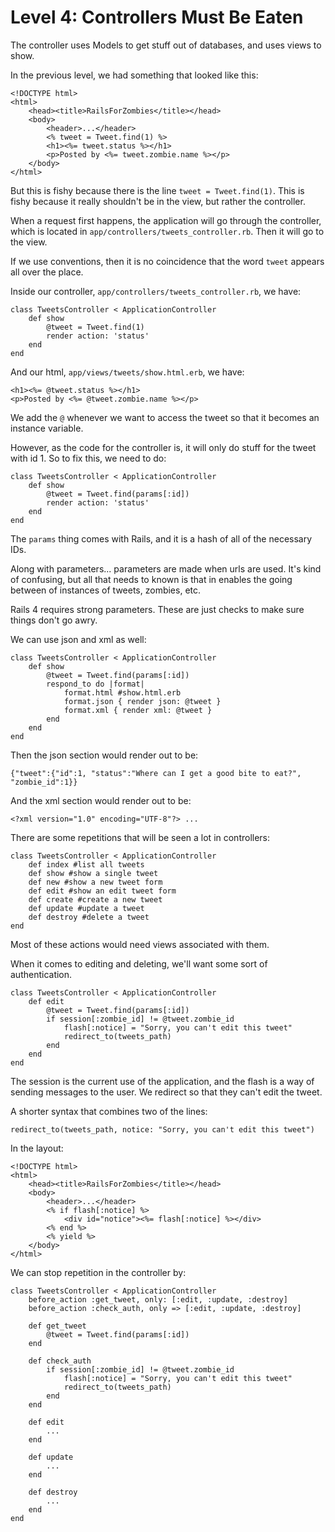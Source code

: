 # Level 4: Controllers Must Be Eaten

The controller uses Models to get stuff out of databases, and uses views to show.

In the previous level, we had something that looked like this:

```
<!DOCTYPE html>
<html>
	<head><title>RailsForZombies</title></head>
	<body>
		<header>...</header>
		<% tweet = Tweet.find(1) %>
		<h1><%= tweet.status %></h1>
		<p>Posted by <%= tweet.zombie.name %></p>
	</body>
</html>
```

But this is fishy because there is the line `tweet = Tweet.find(1)`. This is fishy because it really shouldn't be in the view, but rather the controller.

When a request first happens, the application will go through the controller, which is located in `app/controllers/tweets_controller.rb`. Then it will go to the view.

If we use conventions, then it is no coincidence that the word `tweet` appears all over the place.

Inside our controller, `app/controllers/tweets_controller.rb`, we have:

```
class TweetsController < ApplicationController
	def show
		@tweet = Tweet.find(1)
		render action: 'status'
	end
end
```

And our html, `app/views/tweets/show.html.erb`, we have:

```
<h1><%= @tweet.status %></h1>
<p>Posted by <%= @tweet.zombie.name %></p>
```

We add the `@` whenever we want to access the tweet so that it becomes an instance variable.

However, as the code for the controller is, it will only do stuff for the tweet with id 1. So to fix this, we need to do:

```
class TweetsController < ApplicationController
	def show
		@tweet = Tweet.find(params[:id])
		render action: 'status'
	end
end
```

The `params` thing comes with Rails, and it is a hash of all of the necessary IDs.

Along with parameters... parameters are made when urls are used. It's kind of confusing, but all that needs to known is that in enables the going between of instances of tweets, zombies, etc.

Rails 4 requires strong parameters. These are just checks to make sure things don't go awry.

We can use json and xml as well:

```
class TweetsController < ApplicationController
	def show
		@tweet = Tweet.find(params[:id])
		respond_to do |format|
			format.html #show.html.erb
			format.json { render json: @tweet }
			format.xml { render xml: @tweet }
		end
	end
end
```

Then the json section would render out to be:

```
{"tweet":{"id":1, "status":"Where can I get a good bite to eat?", "zombie_id":1}}
```
 And the xml section would render out to be:
```
<?xml version="1.0" encoding="UTF-8"?> ...
```

There are some repetitions that will be seen a lot in controllers:

```
class TweetsController < ApplicationController
	def index #list all tweets
	def show #show a single tweet
	def new #show a new tweet form
	def edit #show an edit tweet form
	def create #create a new tweet
	def update #update a tweet
	def destroy #delete a tweet
end
```

Most of these actions would need views associated with them.

When it comes to editing and deleting, we'll want some sort of authentication.

```
class TweetsController < ApplicationController
	def edit
		@tweet = Tweet.find(params[:id])
		if session[:zombie_id] != @tweet.zombie_id
			flash[:notice] = "Sorry, you can't edit this tweet"
			redirect_to(tweets_path)
		end
	end
end
```

The session is the current use of the application, and the flash is a way of sending messages to the user. We redirect so that they can't edit the tweet.

A shorter syntax that combines two of the lines:

```
redirect_to(tweets_path, notice: "Sorry, you can't edit this tweet")
```

In the layout:

```
<!DOCTYPE html>
<html>
	<head><title>RailsForZombies</title></head>
	<body>
		<header>...</header>
		<% if flash[:notice] %>
			<div id="notice"><%= flash[:notice] %></div>
		<% end %>
		<% yield %>
	</body>
</html>

```

We can stop repetition in the controller by:

```
class TweetsController < ApplicationController
	before_action :get_tweet, only: [:edit, :update, :destroy]
	before_action :check_auth, only => [:edit, :update, :destroy]
	
	def get_tweet
		@tweet = Tweet.find(params[:id])
	end
	
	def check_auth
		if session[:zombie_id] != @tweet.zombie_id
			flash[:notice] = "Sorry, you can't edit this tweet"
			redirect_to(tweets_path)
		end
	end
	
	def edit
		...
	end
	
	def update
		...
	end
	
	def destroy
		...
	end
end
```